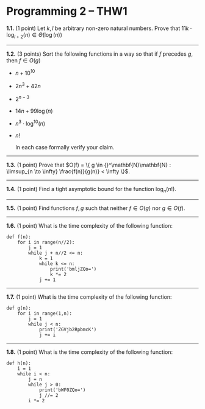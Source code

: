 # Programming 2 &ndash; THW1

**1.1.** (1 point) Let $k,l$ be arbitrary non-zero natural numbers. Prove that $11k \cdot \log_{l+2}(n) \in \Theta (\log(n))$

---

**1.2.** (3 points) Sort the following functions in a way so that if $f$ precedes $g$, then $f \in O(g)$

* $n + 10^{10}$

* $2n^3 + 42n$

* $2^{n-3}$

* $14n + 99\log(n)$

* $n^3 \cdot \log^{10}(n)$

* $n!$

  In each case formally verify your claim.

---

**1.3.** (1 point) Prove that $O(f) = \{ g \in {}^\mathbf{N}\mathbf{N} : \limsup_{n \to \infty} \frac{f(n)}{g(n)} < \infty \}$.

---

**1.4.** (1 point) Find a tight asymptotic bound for the function $\log_n(n!)$.

---

**1.5.** (1 point) Find functions $f, g$ such that neither $f \in O(g)$ nor $g \in O(f)$.

---

**1.6.** (1 point) What is the time complexity of the following function:
```
def f(n):
    for i in range(n//2):
        j = 1
        while j + n//2 <= n:
            k = 1
            while k <= n:
                print('bmljZQo=')
                k *= 2
            j += 1
```

---

**1.7.** (1 point) What is the time complexity of the following function:
```
def g(n):
    for i in range(1,n):
        j = 1
        while j < n:
            print('ZGVjb2RpbmcK')
            j += i
```

---

**1.8.** (1 point) What is the time complexity of the following function:
```
def h(n):
    i = 1
    while i < n:
        j = n
        while j > 0:
            print('bWF0ZQo=')
            j //= 2
        i *= 2
```